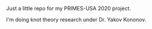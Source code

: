 Just a little repo for my PRIMES-USA 2020 project.

I'm doing knot theory research under Dr. Yakov Kononov.
